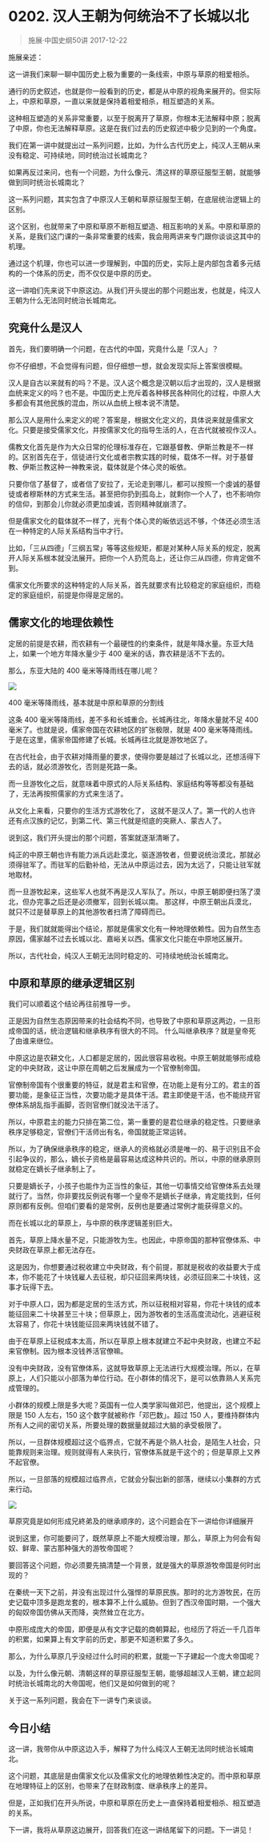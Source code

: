 # 0202. 汉人王朝为何统治不了长城以北
> 施展·中国史纲50讲
2017-12-22

施展亲述：

这一讲我们来聊一聊中国历史上极为重要的一条线索，中原与草原的相爱相杀。

通行的历史叙述，也就是你一般看到的历史，都是从中原的视角来展开的。但实际上，中原和草原，一直以来就是保持着相爱相杀，相互塑造的关系。

这种相互塑造的关系非常重要，以至于脱离开了草原，你根本无法解释中原；脱离了中原，你也无法解释草原。这是在我们过去的历史叙述中极少见到的一个角度。

我们在第一讲中就提出过一系列问题，比如，为什么古代历史上，纯汉人王朝从来没有稳定、可持续地，同时统治过长城南北？

如果再反过来问，也有一个问题，为什么像元、清这样的草原征服型王朝，就能够做到同时统治长城南北？

这一系列问题，其实包含了中原汉人王朝和草原征服型王朝，在底层统治逻辑上的区别。

这个区别，也就带来了中原和草原不断相互塑造、相互影响的关系。中原和草原的关系，是我们这门课的一条非常重要的线索，我会用两讲来专门跟你谈谈这其中的机理。

通过这个机理，你也可以进一步理解到，中国的历史，实际上是内部包含着多元结构的一个体系的历史，而不仅仅是中原的历史。

这一讲咱们先来说下中原这边。从我们开头提出的那个问题出发，也就是，纯汉人王朝为什么无法同时统治长城南北。

## 究竟什么是汉人
首先，我们要明确一个问题，在古代的中国，究竟什么是「汉人」？

你不仔细想，不会觉得有问题，但仔细想一想，就会发现实际上答案很模糊。

汉人是自古以来就有的吗？不是。汉人这个概念是汉朝以后才出现的，汉人是根据血统来定义的吗？也不是。中国历史上充斥着各种移民各种同化的过程，中原人大多都会有其他民族的混血，所以从血统上根本说不清楚。

那么汉人是用什么来定义的呢？答案是，根据文化定义的，具体说来就是儒家文化。只要是接受儒家文化，并按儒家文化的指导生活的人，在古代就被视作汉人。

儒教文化首先是作为大众日常的伦理标准存在，它跟基督教、伊斯兰教是不一样的。区别首先在于，信徒进行文化或者宗教实践的时候，载体不一样。对于基督教、伊斯兰教这种一神教来说，载体就是个体心灵的皈依。

只要你信了基督了，或者信了安拉了，无论走到哪儿，都可以按照一个虔诚的基督徒或者穆斯林的方式来生活。甚至把你扔到孤岛上，就剩你一个人了，也不影响你的信仰，到那会儿你就必须更加虔诚，否则精神就崩溃了。

但是儒家文化的载体就不一样了，光有个体心灵的皈依远远不够，个体还必须生活在一种特定的人际关系结构当中才行。

比如，「三从四德」「三纲五常」等等这些规矩，都是对某种人际关系的规定，脱离开人际关系根本就没法展开。把你一个人扔荒岛上，还让你三从四德，你肯定做不到。

儒家文化所要求的这种特定的人际关系，首先就要求有比较稳定的家庭组织，而稳定的家庭组织，前提是你得是定居的。

## 儒家文化的地理依赖性
定居的前提是农耕，而农耕有一个最硬性的约束条件，就是年降水量。东亚大陆上，如果一个地方年降水量少于 400 毫米的话，靠农耕是活不下去的。

那么，东亚大陆的 400 毫米等降雨线在哪儿呢？

![](https://raw.githubusercontent.com/dalong0514/selfstudy/master/图片链接/历史/2019005.jpg)

400 毫米等降雨线，基本就是中原和草原的分割线

这条 400 毫米等降雨线，差不多和长城重合。长城再往北，年降水量就不足 400 毫米了。也就是说，儒家帝国在农耕地区的扩张极限，就是 400 毫米等降雨线。于是在这里，儒家帝国修建了长城。长城再往北就是游牧地区了。

在古代社会，由于农耕对降雨量的要求，使得你要是越过了长城以北，还想活得下去的话，就必须游牧化，否则是死路一条。

而一旦游牧化之后，就意味着中原式的人际关系结构、家庭结构等等都没有基础了，无法再按照儒家的方式来生活了。

从文化上来看，只要你的生活方式游牧化了， 这就不是汉人了。第一代的人也许还有点汉族的记忆，到第二代、第三代就是彻底的突厥人、蒙古人了。

说到这，我们开头提出的那个问题，答案就逐渐清晰了。

纯正的中原王朝也许有能力派兵远赴漠北，驱逐游牧者，但要说统治漠北，那就必须得驻军了。而驻军的后勤补给，无法从中原运过去，因为太远了，只能让驻军就地取材。

而一旦游牧起来，这些军人也就不再是汉人军队了。所以，中原王朝即便扫荡了漠北，但办完事之后还是必须撤军，回到长城以南。
那这样，中原王朝出兵漠北，就只不过是替草原上的其他游牧者扫清了障碍而已。

于是，我们就就能得出个结论，那就是儒家文化有一种地理依赖性。因为自然生态原因，儒家越不过去长城以北、嘉峪关以西。儒家文化只能在中原地区展开。

所以，古代社会，纯汉人王朝无法同时稳定的、可持续地统治长城南北。

## 中原和草原的继承逻辑区别
我们可以顺着这个结论再往前推导一步。

正是因为自然生态原因带来的社会结构不同，也导致了中原和草原这两边，一旦形成帝国的话，统治逻辑和继承秩序有很大的不同。
什么叫继承秩序？就是皇帝死了由谁来继位。

中原这边是农耕文化，人口都是定居的，因此很容易收税。中原王朝就能够形成稳定的中央财政，这让中原在周朝之后发展成为一个官僚制帝国。

官僚制帝国有个很重要的特征，就是君主和官僚，在功能上是有分工的。君主的首要功能，是象征正当性，次要功能才是具体干活。君主即使是干活，也不能绕开官僚体系胡乱指手画脚，否则官僚们就没法干活了。

所以，中原君主的能力只排在第二位，第一重要的是君位继承的稳定性。只要继承秩序足够稳定，官僚们干活师出有名，帝国就能正常运转。

所以，为了确保继承秩序的稳定，继承人的资格就必须是唯一的、易于识别且不会引起争议的，那么，嫡长子资格是最容易达成这种共识的。所以，中原的继承原则就稳定在嫡长子继承制上了。

只要是嫡长子，小孩子也能作为正当性的象征，其他一切事情交给官僚体系去处理就行了。当然，你非要找反例说有哪一个皇帝不是嫡长子继承，肯定能找到，任何原则都有反例。但咱们要看的是常例，反例也是要通过常例才能获得意义的。

而在长城以北的草原上，与中原的秩序逻辑差别巨大。

首先，草原上降水量不足，只能游牧为生。也因此，中原帝国的那种官僚体系、中央财政在草原上都无法存在。

这是因为，你想要通过税收建立中央财政，有个前提，那就是税收的收益要大于成本，你不能花了十块钱雇人去征税，却只征回来两块钱，必须征回来二十块钱，这事才玩得下去。

对于中原人口，因为都是定居的生活方式，所以征税相对容易，你花十块钱的成本能征回来二十块甚至三十块；但草原上，因为游牧者的生活高度流动化，逃避征税太容易了，你花十块钱能征回来两块钱就不错了。

由于在草原上征税成本太高，所以在草原上根本就建立不起中央财政，也建立不起来官僚制。因为根本没钱养活官僚嘛。

没有中央财政，没有官僚体系，这就导致草原上无法进行大规模治理。所以，在草原上，人们只能以小部落为单位行动。在小群体的情况下，是可以依靠熟人关系完成管理的。

小群体的规模上限是多大呢？英国有一位人类学家叫做邓巴，他提出，这个规模上限是 150 人左右，150 这个数字就被称作「邓巴数」。超过 150 人，要维持群体内所有人之间的密切关系，所要处理的数据量就超过大脑的承受极限了。

所以，一旦群体规模超过这个临界点，它就不再是个熟人社会，是陌生人社会，只能靠规则来治理。规则就得有人来执行，官僚体系就是干这个的；但是草原上又养不起官僚。

所以，一旦部落的规模超过临界点，它就会分裂出新的部落，继续以小集群的方式来行动。

![](https://raw.githubusercontent.com/dalong0514/selfstudy/master/图片链接/历史/2019006.jpg)

草原究竟是如何形成兄終弟及的继承顺序的，这个问题会在下一讲给你详细展开

说到这里，你可能要问了，既然草原上不能大规模治理，那么，草原上为何会有匈奴、鲜卑、蒙古那种强大的游牧帝国呢？

要回答这个问题，你必须要先搞清楚一个背景，就是强大的草原游牧帝国是何时出现的？

在秦统一天下之前，并没有出现过什么强悍的草原民族。那时的北方游牧民，在历史记载中顶多是跑龙套的，根本算不上什么威胁。但到了西汉帝国时期，一个强大的匈奴帝国仿佛从天而降，突然耸立在北方。

中原形成庞大的帝国，即便是从有文字记载的商朝算起，也经历了将近一千几百年的积累，如果算上有文字前的历史，那更不知道积累了多久。

那么，为什么草原几乎没经过什么时间的积累，就能一下子建起一个庞大帝国呢？

以及，为什么像元朝、清朝这样的草原征服型王朝，能够超越汉人王朝，建立起同时统治长城南北的大帝国呢，他们又是如何做到的呢？

关于这一系列问题，我会在下一讲专门来谈谈。 

## 今日小结
这一讲，我带你从中原这边入手，解释了为什么纯汉人王朝无法同时统治长城南北。

这个问题，其底层是由儒家文化以及儒家文化的地理依赖性决定的。而中原和草原在地理特征上的区别，也带来了在财政制度、继承秩序上的差异。

但是，正如我们在开头所说，中原和草原在历史上一直保持着相爱相杀、相互塑造的关系。

下一讲，我将从草原这边展开，回答我们在这一讲结尾留下的问题。下一讲见！


